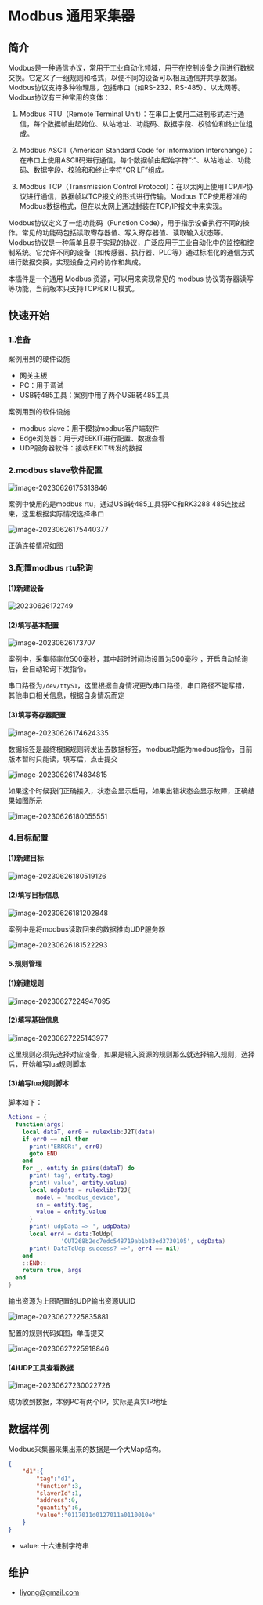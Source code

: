 # Modbus 通用采集器


## 简介
Modbus是一种通信协议，常用于工业自动化领域，用于在控制设备之间进行数据交换。它定义了一组规则和格式，以便不同的设备可以相互通信并共享数据。Modbus协议支持多种物理层，包括串口（如RS-232、RS-485）、以太网等。
Modbus协议有三种常用的变体：

1. Modbus RTU（Remote Terminal Unit）：在串口上使用二进制形式进行通信，每个数据帧由起始位、从站地址、功能码、数据字段、校验位和终止位组成。

2. Modbus ASCII（American Standard Code for Information Interchange）：在串口上使用ASCII码进行通信，每个数据帧由起始字符“:”、从站地址、功能码、数据字段、校验和和终止字符“CR LF”组成。

3. Modbus TCP（Transmission Control Protocol）：在以太网上使用TCP/IP协议进行通信，数据帧以TCP报文的形式进行传输。Modbus TCP使用标准的Modbus数据格式，但在以太网上通过封装在TCP/IP报文中来实现。

Modbus协议定义了一组功能码（Function Code），用于指示设备执行不同的操作。常见的功能码包括读取寄存器值、写入寄存器值、读取输入状态等。
Modbus协议是一种简单且易于实现的协议，广泛应用于工业自动化中的监控和控制系统。它允许不同的设备（如传感器、执行器、PLC等）通过标准化的通信方式进行数据交换，实现设备之间的协作和集成。

本插件是一个通用 Modbus 资源，可以用来实现常见的 modbus 协议寄存器读写等功能，当前版本只支持TCP和RTU模式。

## 快速开始

### 1.准备

案例用到的硬件设施
- 网关主板
- PC：用于调试
- USB转485工具：案例中用了两个USB转485工具

案例用到的软件设施
- modbus slave：用于模拟modbus客户端软件
- Edge浏览器：用于对EEKIT进行配置、数据查看
- UDP服务器软件：接收EEKIT转发的数据

### 2.modbus slave软件配置

![image-20230626175313846](image/generic_modbus_device/image-20230626175313846.png)

案例中使用的是modbus rtu，通过USB转485工具将PC和RK3288 485连接起来，这里根据实际情况选择串口

![image-20230626175440377](image/generic_modbus_device/image-20230626175440377.png)

正确连接情况如图

### 3.配置modbus rtu轮询

#### (1)新建设备

![20230626172749](image/generic_modbus_device/20230626172749.png)

#### (2)填写基本配置

![image-20230626173707](image/generic_modbus_device/20230626173707.png)

案例中，采集频率位500毫秒，其中超时时间均设置为500毫秒 ，开启自动轮询后，会自动轮询下发指令。

串口路径为`/dev/ttyS1`，这里根据自身情况更改串口路径，串口路径不能写错，其他串口相关信息，根据自身情况而定

#### (3)填写寄存器配置

![image-20230626174624335](image/generic_modbus_device/image-20230626174624335.png)

数据标签是最终根据规则转发出去数据标签，modbus功能为modbus指令，目前版本暂时只能读，填写后，点击提交

![image-20230626174834815](image/generic_modbus_device/image-20230626174834815.png)

如果这个时候我们正确接入，状态会显示启用，如果出错状态会显示故障，正确结果如图所示

![image-20230626180055551](image/generic_modbus_device/image-20230626180055551.png)

### 4.目标配置

#### (1)新建目标

![image-20230626180519126](image/generic_modbus_device/image-20230626180519126.png)

#### (2)填写目标信息

![image-20230626181202848](image/generic_modbus_device/image-20230626181202848.png)

案例中是将modbus读取回来的数据推向UDP服务器

![image-20230626181522293](image/generic_modbus_device/image-20230626181522293.png)

#### 5.规则管理

#### (1)新建规则

![image-20230627224947095](image/generic_modbus_device/image-20230627224947095.png)

#### (2)填写基础信息

![image-20230627225143977](image/generic_modbus_device/image-20230627225143977.png)

这里规则必须先选择对应设备，如果是输入资源的规则那么就选择输入规则，选择后，开始编写lua规则脚本

#### (3)编写lua规则脚本

脚本如下：
```lua
Actions = {
  function(args)
​    local dataT, err0 = rulexlib:J2T(data)
​    if err0 ~= nil then
​      print("ERROR:", err0)
​      goto END
​    end
​    for _, entity in pairs(dataT) do
​      print('tag', entity.tag)
​      print('value', entity.value)
​      local udpData = rulexlib:T2J{
​        model = 'modbus_device',
​        sn = entity.tag,
​        value = entity.value
​      }
​      print('udpData => ', udpData)
​      local err4 = data:ToUdp(
​               'OUT268b2ec7edc548719ab1b83ed3730105', udpData)
​      print('DataToUdp success? =>', err4 == nil)
​    end
​    ::END::
​    return true, args
  end
}

```
输出资源为上图配置的UDP输出资源UUID

![image-20230627225835881](image/generic_modbus_device/image-20230627225835881.png)

配置的规则代码如图，单击提交

![image-20230627225918846](image/generic_modbus_device/image-20230627225918846.png)

#### (4)UDP工具查看数据

![image-20230627230022726](image/generic_modbus_device/image-20230627230022726.png)

成功收到数据，本例PC有两个IP，实际是真实IP地址

## 数据样例
Modbus采集器采集出来的数据是一个大Map结构。
```json
{
    "d1":{
        "tag":"d1",
        "function":3,
        "slaverId":1,
        "address":0,
        "quantity":6,
        "value":"0117011d0127011a0110010e"
    }
}
```
- value: 十六进制字符串


## 维护
- <liyong@gmail.com>
